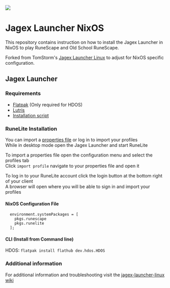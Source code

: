 ![](https://runescape.wiki/images/thumb/Jagex_Launcher_icon.png/128px-Jagex_Launcher_icon.png)
# Jagex Launcher NixOS

This repository contains instruction on how to install the Jagex Launcher in NixOS to play RuneScape and Old School RuneScape. 

Forked from TomStorm's [Jagex Launcher Linux](https://github.com/TormStorm/jagex-launcher-linux) to adjust for NixOS specific configuration.

## Jagex Launcher

### Requirements

* [Flatpak](https://www.flatpak.org/setup) (Only required for HDOS)<br>
* [Lutris](https://flathub.org/apps/net.lutris.Lutris)<br>
* [Installation script](https://github.com/kurtmorris/jagex-launcher-nixos/blob/main/resources/jagexlauncher.yml)<br>

### RuneLite Installation

You can import a [properties file](https://github.com/TormStorm/jagex-launcher-linux/blob/main/resources/steamdeck-settings.properties) or log in to import your profiles  
While in desktop mode open the Jagex Launcher and start RuneLite  

To import a properties file open the configuration menu and select the profiles tab  
Click `import profile` navigate to your properties file and open it  

To log in to your RuneLite account click the login button at the bottom right of your client  
A browser will open where you will be able to sign in and import your profiles  


#### NixOS Configuration File
```
  environment.systemPackages = [
    pkgs.runescape
    pkgs.runelite
  ];
```

#### CLI (Install from Command line)
HDOS: `flatpak install flathub dev.hdos.HDOS`<br>

### Additional information

For additional information and troubleshooting visit the [jagex-launcher-linux wiki](https://github.com/kurtmorris/jagex-launcher-nixos/wiki)<br>
